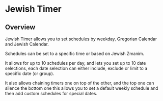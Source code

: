 # Jewish Timer

## Overview

Jewish Timer allows you to set schedules by weekday, Gregorian Calendar and Jewish Calendar.

Schedules can be set to a specific time or based on Jewish Zmanim.

It allows for up to 10 schedules per day, and lets you set up to 10 date selections, 
each date selection can either include, exclude or limit to a specific date (or group).

It also allows chaining timers one on top of the other, 
and the top one can silence the bottom one this allows you to 
set a default weekly schedule and then add custom schedules for special dates.
